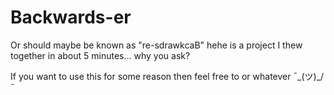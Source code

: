 # Backwards-er

Or should maybe be known as "re-sdrawkcaB" hehe is a project I thew together in about 5 minutes... why you ask?

If you want to use this for some reason then feel free to or whatever ¯\_(ツ)_/¯